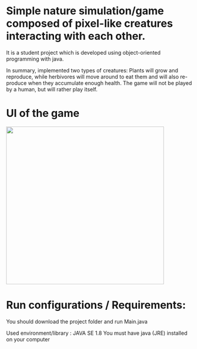 # Simple nature simulation/game composed of pixel-like creatures interacting with each other.

It is a student project which is developed using object-oriented programming with java.

In summary, implemented two types of creatures:
Plants will grow and reproduce, while herbivores will move around to eat them and will also re-produce when they accumulate enough health. 
The game will not be played by a human, but will rather play itself.


# UI of the game 

<img src="https://github.com/yigitsarioglu/naturesimulator/blob/main/project1%20-%20Naturesimulator/naturesimulation.jpg" width="425" height="425">



# Run configurations / Requirements:

You should download the project folder and run Main.java 

Used environment/library : JAVA SE 1.8
You must have java (JRE) installed on your computer
